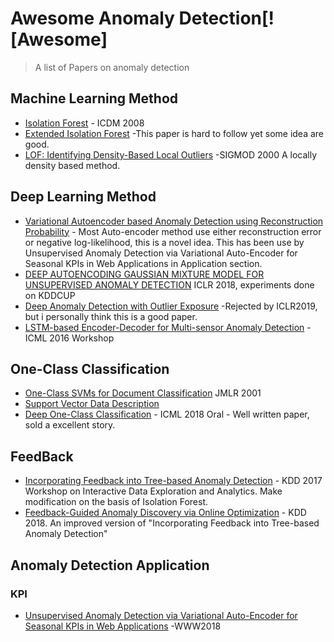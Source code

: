 # Awesome Anomaly Detection[![Awesome]
> A list of Papers on anomaly detection


## Machine Learning Method
- [Isolation Forest](https://cs.nju.edu.cn/zhouzh/zhouzh.files/publication/icdm08b.pdf) - ICDM 2008
- [Extended Isolation Forest](http://matias-ck.com/files/papers/Extended_Isolation_Forest.pdf) -This paper is hard to follow yet some idea are good.
- [LOF: Identifying Density-Based Local Outliers](http://www.dbs.ifi.lmu.de/Publikationen/Papers/LOF.pdf) -SIGMOD 2000 A locally density based method.


## Deep Learning Method
- [Variational Autoencoder based Anomaly Detection using Reconstruction Probability](http://dm.snu.ac.kr/static/docs/TR/SNUDM-TR-2015-03.pdf) - Most Auto-encoder method use either reconstruction error or negative log-likelihood, this is a novel idea. This has been use by Unsupervised Anomaly Detection via Variational Auto-Encoder for Seasonal KPIs in Web Applications in Application section.
- [DEEP AUTOENCODING GAUSSIAN MIXTURE MODEL FOR UNSUPERVISED ANOMALY DETECTION](https://openreview.net/pdf?id=BJJLHbb0-) ICLR 2018, experiments done on KDDCUP
- [Deep Anomaly Detection with Outlier Exposure](https://github.com/hendrycks/outlier-exposure) -Rejected by ICLR2019, but i personally think this is a good paper.
- [LSTM-based Encoder-Decoder for Multi-sensor Anomaly Detection](https://arxiv.org/pdf/1607.00148.pdf) - ICML 2016 Workshop


## One-Class Classification
- [One-Class SVMs for Document Classification](http://www.jmlr.org/papers/volume2/manevitz01a/manevitz01a.pdf) JMLR 2001 
- [Support Vector Data Description](http://citeseerx.ist.psu.edu/viewdoc/download?doi=10.1.1.100.1425&rep=rep1&type=pdf) 
- [Deep One-Class Classification](http://proceedings.mlr.press/v80/ruff18a/ruff18a.pdf) - ICML 2018 Oral - Well written paper, sold a excellent story.


## FeedBack
- [Incorporating Feedback into Tree-based Anomaly Detection](https://github.com/ai/size-limit) - KDD 2017 Workshop on Interactive Data Exploration and Analytics. Make modification on the basis of Isolation Forest.
- [Feedback-Guided Anomaly Discovery via Online Optimization](http://web.engr.oregonstate.edu/~afern/papers/kdd18-siddiqui.pdf) - KDD 2018. An improved version of "Incorporating Feedback into Tree-based Anomaly Detection"

## Anomaly Detection Application
### KPI
- [Unsupervised Anomaly Detection via Variational Auto-Encoder for Seasonal KPIs in Web Applications](https://arxiv.org/pdf/1802.03903) -WWW2018 